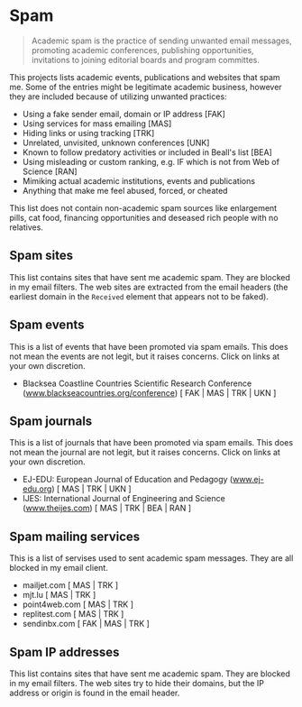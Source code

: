 # Spam

> Academic spam is the practice of sending unwanted email messages, promoting academic conferences, publishing opportunities, invitations to joining editorial boards and program committes.

This projects lists academic events, publications and websites that spam me. Some of the entries might be legitimate academic business, however they are included because of utilizing unwanted practices:

- Using a fake sender email, domain or IP address [FAK]
- Using services for mass emailing [MAS]
- Hiding links or using tracking [TRK]
- Unrelated, unvisited, unknown conferences [UNK]
- Known to follow predatory activities or included in Beall's list [BEA]
- Using misleading or custom ranking, e.g. IF which is not from Web of Science [RAN]
- Mimiking actual academic institutions, events and publications
- Anything that make me feel abused, forced, or cheated

This list does not contain non-academic spam sources like enlargement pills, cat food, financing opportunities and deseased rich people with no relatives.


## Spam sites

This list contains sites that have sent me academic spam. They are blocked in my email filters. The web sites are extracted from the email headers (the earliest domain in the `Received` element that appears not to be faked).



## Spam events

This is a list of events that have been promoted via spam emails. This does not mean the events are not legit, but it raises concerns. Click on links at your own discretion.

- Blacksea Coastline Countries Scientific Research Conference (www.blackseacountries.org/conference) [ FAK | MAS | TRK | UKN ]



## Spam journals

This is a list of journals that have been promoted via spam emails. This does not mean the journal are not legit, but it raises concerns. Click on links at your own discretion.

- EJ-EDU: European Journal of Education and Pedagogy (www.ej-edu.org) [ MAS | TRK | UKN ]
- IJES: International Journal of Engineering and Science (www.theijes.com) [ MAS | TRK | BEA | RAN ]



## Spam mailing services

This is a list of servises used to sent academic spam messages. They are all blocked in my email client.

- mailjet.com [ MAS | TRK ]
- mjt.lu [ MAS | TRK ]
- point4web.com [ MAS | TRK ]
- replitest.com [ MAS | TRK ]
- sendinbx.com [ FAK | MAS | TRK ]




## Spam IP addresses

This list contains sites that have sent me academic spam. They are blocked in my email filters. The web sites try to hide their domains, but the IP address or origin is found in the email header.


